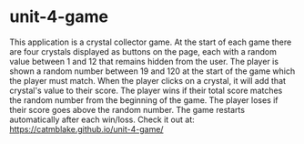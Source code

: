 # unit-4-game
This application is a crystal collector game. At the start of each game there are four crystals displayed as buttons on the page, each with a random value between 1 and 12 that remains hidden from the user. The player is shown a random number between 19 and 120 at the start of the game which the player must match. When the player clicks on a crystal, it will add that crystal's value to their score. The player wins if their total score matches the random number from the beginning of the game. The player loses if their score goes above the random number. The game restarts automatically after each win/loss.
Check it out at: https://catmblake.github.io/unit-4-game/
